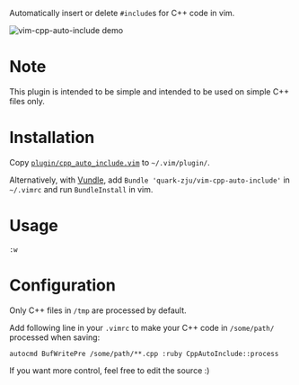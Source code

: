 Automatically insert or delete `#include`s for C++ code in vim.

![vim-cpp-auto-include demo](/quark-zju/vim-cpp-auto-include/raw/master/demo/vim-cpp-auto-include-demo.gif)

Note
====
This plugin is intended to be simple 
and intended to be used on simple C++ files only. 

Installation
============
Copy [`plugin/cpp_auto_include.vim`](/quark-zju/vim-cpp-auto-include/raw/master/plugin/cpp_auto_include.vim) to `~/.vim/plugin/`.

Alternatively, with [Vundle](/gmarik/vundle), 
add `Bundle 'quark-zju/vim-cpp-auto-include'` in `~/.vimrc` 
and run `BundleInstall` in vim.

Usage
=====
`:w`

Configuration
=============
Only C++ files in `/tmp` are processed by default.

Add following line in your `.vimrc` to make your C++ code 
in `/some/path/` processed when saving:

```viml
autocmd BufWritePre /some/path/**.cpp :ruby CppAutoInclude::process
```
If you want more control, feel free to edit the source :)


